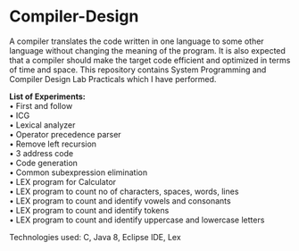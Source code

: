 # Compiler-Design

A compiler translates the code written in one language to some other language without changing the meaning of the program. It is also expected that a compiler should make the target code efficient and optimized in terms of time and space. This repository contains System Programming and Compiler Design Lab Practicals which I have performed.

**List of Experiments:**<br/>
•	First and follow<br/>
•	ICG<br/>
•	Lexical analyzer<br/>
•	Operator precedence parser<br/>
•	Remove left recursion<br/>
•	3 address code<br/>
•	Code generation<br/>
•	Common subexpression elimination<br/>
•	LEX program for Calculator<br/>
•	LEX program to count no of characters, spaces, words, lines<br/>
•	LEX program to count and identify vowels and consonants<br/>
•	LEX program to count and identify tokens<br/>
•	LEX program to count and identify uppercase and lowercase letters<br/>

Technologies used: C, Java 8, Eclipse IDE, Lex
